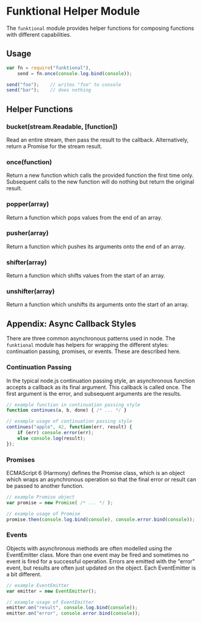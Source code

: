 Funktional Helper Module
========================
The `funktional` module provides helper functions for composing functions with
different capabilities.

Usage
-----
```js
var fn = require("funktional"),
    send = fn.once(console.log.bind(console));

send("foo");    // writes "foo" to console
send("bar");    // does nothing
```

Helper Functions
----------------

### bucket(stream.Readable, [function])
Read an entire stream, then pass the result to the callback.  Alternatively,
return a Promise for the stream result.

### once(function)
Return a new function which calls the provided function the first time only.
Subsequent calls to the new function will do nothing but return the original
result.

### popper(array)
Return a function which pops values from the end of an array.

### pusher(array)
Return a function which pushes its arguments onto the end of an array.

### shifter(array)
Return a function which shifts values from the start of an array.

### unshifter(array)
Return a function which unshifts its arguments onto the start of an array.

Appendix: Async Callback Styles
-------------------------------
There are three common asynchronous patterns used in node.  The `funktional`
module has helpers for wrapping the different styles: continuation passing,
promises, or events.  These are described here.

### Continuation Passing
In the typical node.js continuation passing style, an asynchronous function
accepts a callback as its final argument.  This callback is called once.  The
first argument is the error, and subsequent arguments are the results.

```js
// example function in continuation passing style
function continues(a, b, done) { /* ... */ }

// example usage of continuation passing style
continues("apple", 42, function(err, result) {
    if (err) console.error(err);
    else console.log(result);
});
```

### Promises
ECMAScript 6 (Harmony) defines the Promise class, which is an object which wraps
an asynchronous operation so that the final error or result can be passed to
another function.

```js
// example Promise object
var promise = new Promise( /* ... */ );

// example usage of Promise
promise.then(console.log.bind(console), console.error.bind(console));
```

### Events
Objects with asynchronous methods are often modelled using the EventEmitter
class.  More than one event may be fired and sometimes no event is fired for a
successful operation.  Errors are emitted with the "error" event, but results
are often just updated on the object.  Each EventEmitter is a bit different.

```js
// example EventEmitter
var emitter = new EventEmitter();

// example usage of EventEmitter
emitter.on("result", console.log.bind(console));
emitter.on("error", console.error.bind(console));
```
